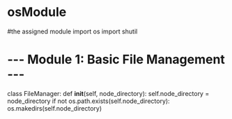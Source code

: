 # osModule
#the assigned module
import os
import shutil

# --- Module 1: Basic File Management ---
class FileManager:
    def __init__(self, node_directory):
        self.node_directory = node_directory
        if not os.path.exists(self.node_directory):
            os.makedirs(self.node_directory)

